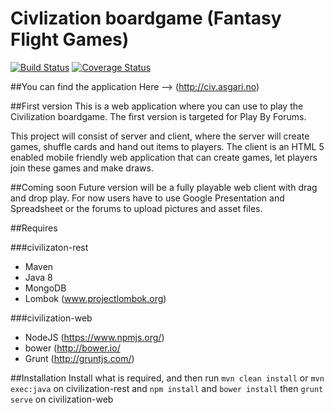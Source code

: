 Civlization boardgame (Fantasy Flight Games)
=================================

[![Build Status](https://travis-ci.org/dropwizard/dropwizard-java8.svg?branch=master)](https://travis-ci.org/cash1981/civilization-boardgame)
[![Coverage Status](https://coveralls.io/repos/cash1981/civilization-boardgame/badge.svg)](https://coveralls.io/r/cash1981/civilization-boardgame)

##You can find the application 
Here --> (http://civ.asgari.no)

##First version
This is a web application where you can use to play the Civilization boardgame. The first version is targeted for Play By Forums.

This project will consist of server and client, where the server will create games, shuffle cards and hand out items to players.
The client is an HTML 5 enabled mobile friendly web application that can create games, let players join these games and make draws.

##Coming soon
Future version will be a fully playable web client with drag and drop play. For now users have to use Google Presentation and Spreadsheet or the forums to upload pictures and asset files.

##Requires

###civilizaton-rest	
* Maven
* Java 8
* MongoDB
* Lombok (www.projectlombok.org)

###civilization-web
* NodeJS (https://www.npmjs.org/)
* bower (http://bower.io/
* Grunt (http://gruntjs.com/)

##Installation
Install what is required, and then run ```mvn clean install``` or ```mvn exec:java``` on civilization-rest and ```npm install``` and ```bower install``` then ```grunt serve``` on civilization-web